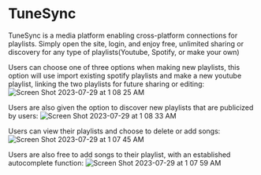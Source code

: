 # TuneSync
TuneSync is a media platform enabling cross-platform connections for playlists. Simply open the site, login, and enjoy free, unlimited sharing or discovery for any type of playlists(Youtube, Spotify, or make your own)

Users can choose one of three options when making new playlists, this option will use import existing spotify playlists and make a new youtube playlist, linking the two playlists for future sharing or editing:
![Screen Shot 2023-07-29 at 1 08 25 AM](https://github.com/RahulVedula/TuneSync/assets/107275556/3cce5e8e-182f-42fa-afe1-35dd4c63a31d)

Users are also given the option to discover new playlists that are publicized by users:
![Screen Shot 2023-07-29 at 1 08 33 AM](https://github.com/RahulVedula/TuneSync/assets/107275556/4d07a2f2-f16e-41f9-85cb-fffe892bef39)


Users can view their playlists and choose to delete or add songs:
![Screen Shot 2023-07-29 at 1 07 45 AM](https://github.com/RahulVedula/TuneSync/assets/107275556/91805067-5c54-4268-936f-df64ebe518af)

Users are also free to add songs to their playlist, with an established autocomplete function: 
![Screen Shot 2023-07-29 at 1 07 59 AM](https://github.com/RahulVedula/TuneSync/assets/107275556/1749fb28-4d9a-41ce-a4d9-4ea11d393d77)
